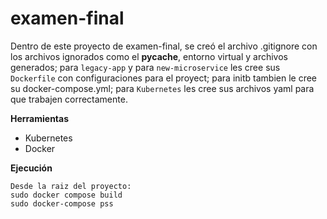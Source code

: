 # examen-final
Dentro de este proyecto de examen-final, se creó el archivo .gitignore con los archivos ignorados como el __pycache__, entorno virtual y archivos generados; para `legacy-app` y para `new-microservice` les cree sus `Dockerfile` con configuraciones para el proyect; para initb tambien le cree su docker-compose.yml; para `Kubernetes` les cree sus archivos yaml para que trabajen correctamente.


**Herramientas**

- Kubernetes
- Docker

**Ejecución**

```
Desde la raiz del proyecto:
sudo docker compose build
sudo docker-compose pss
```



